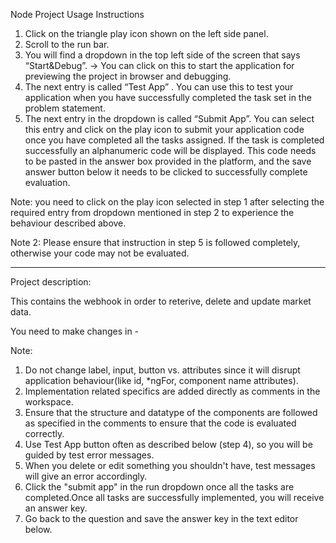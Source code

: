 Node Project Usage Instructions

1. Click on the triangle play icon shown on the left side panel.
2. Scroll to the run bar.
3. You will find a dropdown in the top left side of the screen that says “Start&Debug”. -> You can click on this to start the application for previewing the project in browser and debugging.
4. The next entry is called “Test App” . You can use this to test your application when you have successfully completed the task set in the problem statement.
5. The next entry in the dropdown is called “Submit App”. You can select this entry and click on the play icon to submit your application code once you have completed all the tasks assigned.
   If the task is completed successfully an alphanumeric code will be displayed. This code needs to be pasted in the answer box provided in the platform,
   and the save answer button below it needs to be clicked to successfully complete evaluation.

Note: you need to click on the play icon selected in step 1 after selecting the required entry from dropdown mentioned in step 2 to experience the behaviour described above.

Note 2: Please ensure that instruction in step 5 is followed completely, otherwise your code may not be evaluated.

---
Project description:

This contains the webhook in order to reterive, delete and update market data.



You need to make changes in -


Note:
1. Do not change label, input, button vs. attributes since it will disrupt application behaviour(like id, \*ngFor, component name attributes).
2. Implementation related specifics are added directly as comments in the workspace.
3. Ensure that the structure and datatype of the components are followed as specified in the comments to ensure that the code is evaluated correctly.
4. Use Test App button often as described below (step 4), so you will be guided by test error messages.
5. When you delete or edit something you shouldn't have, test messages will give an error accordingly.
6. Click the "submit app" in the run dropdown once all the tasks are completed.Once all tasks are successfully implemented, you will receive an answer key.
7. Go back to the question and save the answer key in the text editor below.
